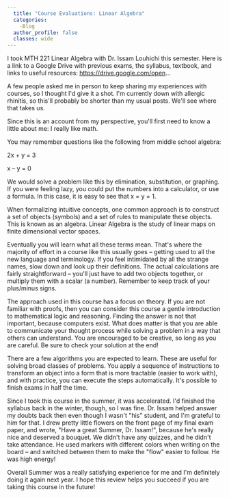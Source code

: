 ```yaml
---
  title: "Course Evaluations: Linear Algebra"
  categories:
    -Blog
  author_profile: false 
  classes: wide
---
```

I took MTH 221 Linear Algebra with Dr. Issam Louhichi this semester. Here is a link to a Google Drive with previous exams, the syllabus, textbook, and links to useful resources: https://drive.google.com/open... 

A few people asked me in person to keep sharing my experiences with courses, so I thought I'd give it a shot. I'm currently down with allergic rhinitis, so this'll probably be shorter than my usual posts. We'll see where that takes us. 

Since this is an account from my perspective, you'll first need to know a little about me: I really like math.  

You may remember questions like the following from middle school algebra: 

2x + y = 3 

x – y = 0 

We would solve a problem like this by elimination, substitution, or graphing. If you were feeling lazy, you could put the numbers into a calculator, or use a formula. 
In this case, it is easy to see that x = y = 1. 

When formalizing intuitive concepts, one common approach is to construct a set of objects (symbols) and a set of rules to manipulate these objects. This is known as an algebra. Linear Algebra is the study of linear maps on finite dimensional vector spaces. 

Eventually you will learn what all these terms mean. That's where the majority of effort in a course like this usually goes – getting used to all the new language and terminology. If you feel intimidated by all the strange names, slow down and look up their definitions. The actual calculations are fairly straightforward – you'll just have to add two objects together, or multiply them with a scalar (a number). Remember to keep track of your plus/minus signs. 

The approach used in this course has a focus on theory. If you are not familiar with proofs, then you can consider this course a gentle introduction to mathematical logic and reasoning. Finding the answer is not that important, because computers exist. What does matter is that you are able to communicate your thought process while solving a problem in a way that others can understand. You are encouraged to be creative, so long as you are careful. Be sure to check your solution at the end! 

There are a few algorithms you are expected to learn. These are useful for solving broad classes of problems. You apply a sequence of instructions to transform an object into a form that is more tractable (easier to work with), and with practice, you can execute the steps automatically. It's possible to finish exams in half the time. 

Since I took this course in the summer, it was accelerated. I'd finished the syllabus back in the winter, though, so I was fine. Dr. Issam helped answer my doubts back then even though I wasn't "his" student, and I'm grateful to him for that. I drew pretty little flowers on the front page of my final exam paper, and wrote, "Have a great Summer, Dr. Issam!", because he's really nice and deserved a bouquet. We didn't have any quizzes, and he didn't take attendance. He used markers with different colors when writing on the board – and switched between them to make the "flow" easier to follow. He was high energy! 

Overall Summer was a really satisfying experience for me and I'm definitely doing it again next year. I hope this review helps you succeed if you are taking this course in the future!
